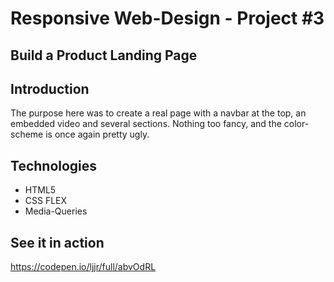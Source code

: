 # Responsive Web-Design - Project #3
## Build a Product Landing Page

## Introduction

The purpose here was to create a real page with a navbar at the top, an embedded video and several sections.
Nothing too fancy, and the color-scheme is once again pretty ugly.

## Technologies
* HTML5
* CSS FLEX
* Media-Queries

## See it in action

https://codepen.io/ljjr/full/abvOdRL
